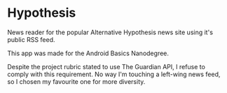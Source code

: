 # Hypothesis

News reader for the popular Alternative Hypothesis news site using it's public RSS feed.

This app was made for the Android Basics Nanodegree.

Despite the project rubric stated to use The Guardian API, I refuse to comply with this requirement. No way I'm touching a left-wing news feed, so I chosen my favourite one for more diversity.

